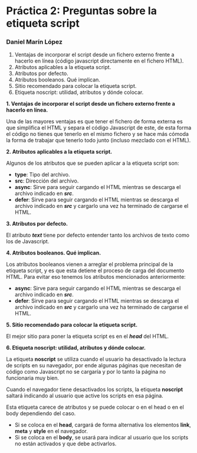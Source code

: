 # Práctica 2: Preguntas sobre la etiqueta script

### Daniel Marín López

1. Ventajas de incorporar el script desde un fichero externo frente a hacerlo en línea (código javascript directamente en el fichero HTML).
1. Atributos aplicables a la etiqueta script.
1. Atributos por defecto.
1. Atributos booleanos. Qué implican.
1. Sitio recomendado para colocar la etiqueta script.
1. Etiqueta noscript: utilidad, atributos y dónde colocar.

**1. Ventajas de incorporar el script desde un fichero externo frente a hacerlo en línea.**

Una de las mayores ventajas es que tener el fichero de forma externa es que simplifica el HTML y separa el código Javascript de este, de esta forma el código no tienes que tenerlo en el mismo fichero y se hace más cómoda la forma de trabajar que tenerlo todo junto (incluso mezclado con el HTML).

**2. Atributos aplicables a la etiqueta script.**

Algunos de los atributos que se pueden aplicar a la etiqueta script son:

- **type**: Tipo del archivo.
- **src**: Dirección del archivo.
- **async**: Sirve para seguir cargando el HTML mientras se descarga el archivo indicado en ***src***.
- **defer**: Sirve para seguir cargando el HTML mientras se descarga el archivo indicado en ***src*** y cargarlo una vez ha terminado de cargarse el HTML.

**3. Atributos por defecto.**

El atributo ***text*** tiene por defecto entender tanto los archivos de texto como los de Javascript.

**4. Atributos booleanos. Qué implican.**

Los atributos booleanos vienen a arreglar el problema principal de la etiqueta script, y es que esta detiene el proceso de carga del documento HTML. Para evitar eso tenemos los atributos mencionados anteriormente:

- **async**: Sirve para seguir cargando el HTML mientras se descarga el archivo indicado en ***src***.
- **defer**: Sirve para seguir cargando el HTML mientras se descarga el archivo indicado en ***src*** y cargarlo una vez ha terminado de cargarse el HTML.

**5. Sitio recomendado para colocar la etiqueta script.**

El mejor sitio para poner la etiqueta script es en el ***head*** del HTML.

**6. Etiqueta noscript: utilidad, atributos y dónde colocar.**

La etiqueta **noscript** se utiliza cuando el usuario ha desactivado la lectura de scripts en su navegador, por ende algunas páginas que necesitan de código como Javascript no se cargaría y por lo tanto la página no funcionaria muy bien.

Cuando el navegador tiene desactivados los scripts, la etiqueta **noscript** saltará indicando al usuario que active los scripts en esa página.

Esta etiqueta carece de atributos y se puede colocar o en el head o en el body dependiendo del caso.

- Si se coloca en el **head**, cargará de forma alternativa los elementos **link**, **meta** y **style** en el navegador.
- Si se coloca en el **body**, se usará para indicar al usuario que los scripts no están activados y que debe activarlos.